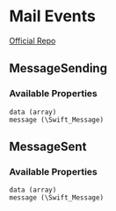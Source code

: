# Mail Events 
[Official Repo](https://github.com/laravel/framework/tree/6.x/src/Illuminate/Mail/Events)

## MessageSending

### Available Properties

    data (array)
    message (\Swift_Message)

## MessageSent

### Available Properties

    data (array)
    message (\Swift_Message)
